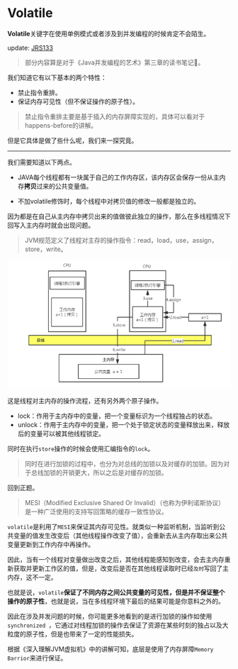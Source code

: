 # Volatile 

**Volatile**关键字在使用单例模式或者涉及到并发编程的时候肯定不会陌生。

update: [JRS133](https://www.cs.umd.edu/~pugh/java/memoryModel/jsr-133-faq.html)

> 部分内容算是对于《Java并发编程的艺术》第三章的读书笔记:dog:。

我们知道它有以下基本的两个特性：


- 禁止指令重排。
- 保证内存可见性（但不保证操作的原子性）。

> 禁止指令重排主要是基于插入的内存屏障实现的，具体可以看对于happens-before的讲解。


但是它具体是做了些什么呢，我们来一探究竟。

---



我们需要知道以下两点。

- JAVA每个线程都有一块属于自己的工作内存区，该内存区会保存一份从主内存**拷贝**过来的公共变量值。

- 不加volatile修饰时，每个线程中对拷贝值的修改一般都是独立的。

因为都是在自己从主内存中拷贝出来的值做彼此独立的操作，那么在多线程情况下回写入主内存时就会出现问题。

> JVM规范定义了线程对主存的操作指令：read，load，use，assign，store，write。

![](_media\20190819-01.png)

这是线程对主内存的操作流程，还有另外两个原子操作。

- lock：作用于主内存中的变量，把一个变量标识为一个线程独占的状态。
- unlock：作用于主内存中的变量，把一个处于锁定状态的变量释放出来，释放后的变量可以被其他线程锁定。

同时在执行`store`操作的时候会使用汇编指令的`lock`。

> 同时在进行加锁的过程中，也分为对总线的加锁以及对缓存的加锁。因为对于总线加锁的开销更大，所以之后是对缓存的加锁。

回到正题。

> MESI（Modified Exclusive Shared Or Invalid）（也称为伊利诺斯协议）是一种广泛使用的支持写回策略的缓存一致性协议。

`volatile`是利用了`MESI`来保证其内存可见性。就类似一种监听机制，当监听到公共变量的值发生改变后（其他线程操作改变了值），会重新去从主内存取出来公共变量更新到工作内存中再操作。

因此，当有一个线程对变量做出改变之后，其他线程能感知到改变，会去主内存重新获取并更新工作区的值，但是，改变后是否在其他线程读取时已经`及时`写回了主内存，这不一定。

也就是说，`volatile`**保证了不同内存之间公共变量的可见性，但是并不保证整个操作的原子性**，也就是说，当在多线程环境下最后的结果可能是你意料之外的。

因此在涉及并发问题的时候，你可能更多地看到的是进行加锁的操作如使用`synchronized `，它通过对线程加锁的操作去保证了资源在某些时刻的独占以及大粒度的原子性，但是也带来了一定的性能损失。

根据《深入理解JVM虚拟机》中的讲解可知，底层是使用了内存屏障`Memory Barrior`来进行保证。
